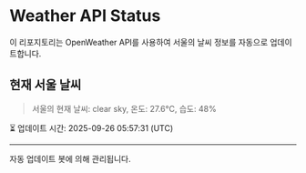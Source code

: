 
# Weather API Status

이 리포지토리는 OpenWeather API를 사용하여 서울의 날씨 정보를 자동으로 업데이트합니다.

## 현재 서울 날씨
> 서울의 현재 날씨: clear sky, 온도: 27.6°C, 습도: 48%

⏳ 업데이트 시간: 2025-09-26 05:57:31 (UTC)

---
자동 업데이트 봇에 의해 관리됩니다.
